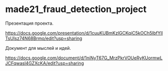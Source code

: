 # made21_fraud_detection_project

Презентация проекта.

https://docs.google.com/presentation/d/1cuuKUBmKzlGCKqiC5kOCh5lbfYllTsUIsz74N68Brmo/edit?usp=sharing

Документ для мыслей и идей.

https://docs.google.com/document/d/1niNyT67G_MrzPkrVOUeRyKUormwLJCFqwasl4GZXcKA/edit?usp=sharing

